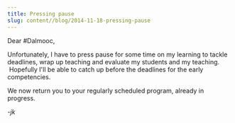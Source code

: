```yaml
---
title: Pressing pause
slug: content//blog/2014-11-18-pressing-pause
---
```

Dear #Dalmooc,

Unfortunately, I have to press pause for some time on my learning to tackle deadlines, wrap up teaching and evaluate my students and my teaching.  Hopefully I'll be able to catch up before the deadlines for the early competencies.

We now return you to your regularly scheduled program, already in progress.

-*jk*
